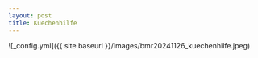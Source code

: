 ```yaml
---
layout: post
title: Kuechenhilfe
---
```


![_config.yml]({{ site.baseurl }}/images/bmr20241126_kuechenhilfe.jpeg)
